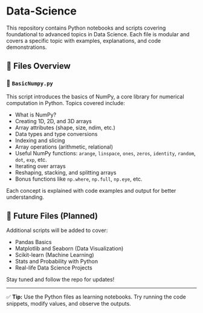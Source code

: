 
# Data-Science

This repository contains Python notebooks and scripts covering foundational to advanced topics in Data Science. Each file is modular and covers a specific topic with examples, explanations, and code demonstrations.

## 📁 Files Overview

### 🔹 `BasicNumpy.py`
This script introduces the basics of NumPy, a core library for numerical computation in Python. Topics covered include:
- What is NumPy?
- Creating 1D, 2D, and 3D arrays
- Array attributes (shape, size, ndim, etc.)
- Data types and type conversions
- Indexing and slicing
- Array operations (arithmetic, relational)
- Useful NumPy functions: `arange`, `linspace`, `ones`, `zeros`, `identity`, `random`, `dot`, `exp`, etc.
- Iterating over arrays
- Reshaping, stacking, and splitting arrays
- Bonus functions like `np.where`, `np.full`, `np.eye`, etc.

Each concept is explained with code examples and output for better understanding.

## 📌 Future Files (Planned)
Additional scripts will be added to cover:
- Pandas Basics
- Matplotlib and Seaborn (Data Visualization)
- Scikit-learn (Machine Learning)
- Stats and Probability with Python
- Real-life Data Science Projects

Stay tuned and follow the repo for updates!

---
✅ **Tip:** Use the Python files as learning notebooks. Try running the code snippets, modify values, and observe the outputs.
